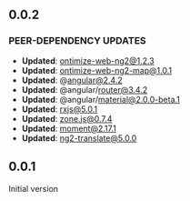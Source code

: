 ## 0.0.2

### PEER-DEPENDENCY UPDATES ###
* **Updated**:   ontimize-web-ng2@1.2.3
* **Updated**:   ontimize-web-ng2-map@1.0.1
* **Updated**:   @angular@2.4.2
* **Updated**:   @angular/router@3.4.2
* **Updated**:   @angular/material@2.0.0-beta.1
* **Updated**:   rxjs@5.0.1
* **Updated**:   zone.js@0.7.4
* **Updated**:   moment@2.17.1
* **Updated**:   ng2-translate@5.0.0

## 0.0.1

Initial version